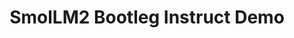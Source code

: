 ---
title: SmolLM2 Bootleg Instruct Demo
emoji: 🤖
colorFrom: blue
colorTo: purple
sdk: gradio
sdk_version: 5.8.0
app_file: app.py
pinned: false
python_version: 3.10
suggested_hardware: cpu-basic
startup_duration_timeout: 5m
---